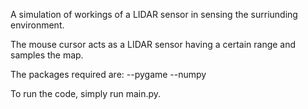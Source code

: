 A simulation of workings of a LIDAR sensor in sensing the surriunding environment.

The mouse cursor acts as a LIDAR sensor having a certain range and samples the map.

The packages required are:
--pygame
--numpy

To run the code, simply run main.py.
